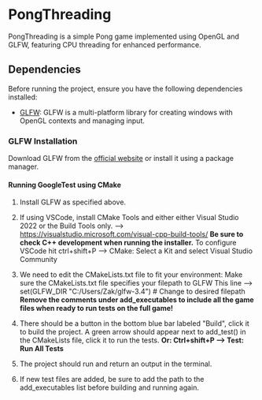 # PongThreading

PongThreading is a simple Pong game implemented using OpenGL and GLFW, featuring CPU threading for enhanced performance.

## Dependencies

Before running the project, ensure you have the following dependencies installed:

- [GLFW](https://www.glfw.org/): GLFW is a multi-platform library for creating windows with OpenGL contexts and managing input.

### GLFW Installation

Download GLFW from the [official website](https://www.glfw.org/download) or install it using a package manager.


#### Running GoogleTest using CMake ####
1) Install GLFW as specified above. 

2) If using VSCode, install CMake Tools and either either Visual Studio 2022 or the Build Tools only. 
        --> https://visualstudio.microsoft.com/visual-cpp-build-tools/
        **Be sure to check C++ development when running the installer.** 
        To configure VSCode hit ctrl+shift+P --> CMake: Select a Kit and select Visual Studio Community

3) We need to edit the CMakeLists.txt file to fit your environment: 
        Make sure the CMakeLists.txt file specifies your filepath to GLFW 
            This line --> set(GLFW_DIR "C:/Users/Zak/glfw-3.4") # Change to desired filepath
        **Remove the comments under add_executables to include all the game files when ready to run tests on the full game!**

4) There should be a button in the bottom blue bar labeled "Build", click it to build the project. A green arrow should appear next to add_test() 
    in the CMakeLists file, click it to run the tests.
        **Or: Ctrl+shift+P --> Test: Run All Tests**

5) The project should run and return an output in the terminal. 

6) If new test files are added, be sure to add the path to the add_executables list before building and running again.
